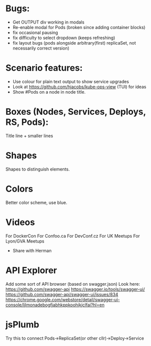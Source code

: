 
# Bugs:

- Get OUTPUT div working in modals
- Re-enable modal for Pods (broken since adding container blocks)
- fix occasional pausing
- fix difficulty to select dropdown (keeps refreshing)
- fix layout bugs (pods alongside arbitrary(first) replicaSet, not necessarily correct version)

# Scenario features:

- Use colour for plain text output to show service upgrades
- Look at https://github.com/hjacobs/kube-ops-view (TUI) for ideas
- Show #Pods on a node in node title.

# Boxes (Nodes, Services, Deploys, RS, Pods):
Title line + smaller lines

# Shapes
Shapes to distinguish elements.

# Colors
Better color scheme, use blue.

# Videos
For DockerCon
For Confoo.ca
For DevConf.cz
For UK Meetups
For Lyon/GVA Meetups

- Share with Herman

# API Explorer
Add some sort of API browser (based on swagger.json)
Look here: https://github.com/swagger-api
           https://swagger.io/tools/swagger-ui/
           https://github.com/swagger-api/swagger-ui/issues/834
           https://chrome.google.com/webstore/detail/swagger-ui-console/ljlmonadebogfjabhkppkoohjkjclfai?hl=en


# jsPlumb
Try this to connect Pods->ReplicaSet(or other cllr)->Deploy->Service



